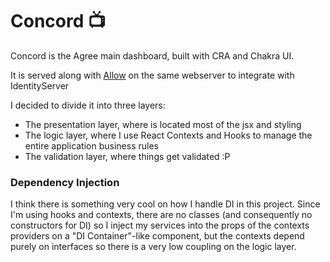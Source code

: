 # Concord :tv:

Concord is the Agree main dashboard, built with CRA and Chakra UI.

It is served along with [Allow](../../..) on the same webserver to integrate with IdentityServer

I decided to divide it into three layers:
- The presentation layer, where is located most of the jsx and styling
- The logic layer, where I use React Contexts and Hooks to manage the entire application business rules
- The validation layer, where things get validated :P

### Dependency Injection

I think there is something very cool on how I handle DI in this project. Since I'm using hooks and contexts, there are no classes (and consequently no constructors for DI) so I inject my services into the props of the contexts providers on a "DI Container"-like component, but the contexts depend purely on interfaces so there is a very low coupling on the logic layer.